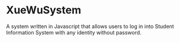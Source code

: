 # XueWuSystem
A system written in Javascript that allows users to log in into Student Information System with any identity without password.
